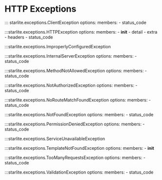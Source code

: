 # HTTP Exceptions

::: starlite.exceptions.ClientException
    options:
        members:
            - status_code

:::starlite.exceptions.HTTPException
    options:
        members:
            - __init__
            - detail
            - extra
            - headers
            - status_code

:::starlite.exceptions.ImproperlyConfiguredException

:::starlite.exceptions.InternalServerException
    options:
        members:
            - status_code

:::starlite.exceptions.MethodNotAllowedException
    options:
        members:
            - status_code

:::starlite.exceptions.NotAuthorizedException
    options:
        members:
            - status_code

:::starlite.exceptions.NoRouteMatchFoundException
    options:
        members:
            - status_code

:::starlite.exceptions.NotFoundException
    options:
        members:
            - status_code

:::starlite.exceptions.PermissionDeniedException
    options:
        members:
            - status_code

:::starlite.exceptions.ServiceUnavailableException

:::starlite.exceptions.TemplateNotFoundException
    options:
        members:
            - __init__

:::starlite.exceptions.TooManyRequestsException
    options:
        members:
            - status_code

:::starlite.exceptions.ValidationException
    options:
        members:
            - status_code
